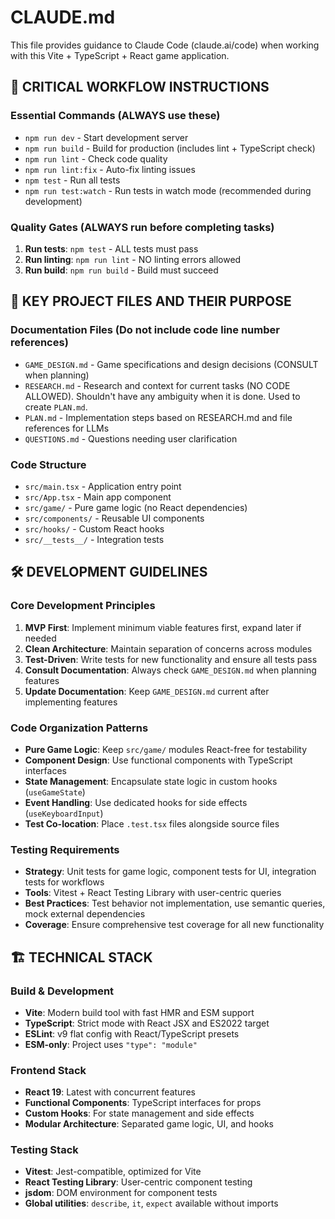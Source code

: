 # CLAUDE.md

This file provides guidance to Claude Code (claude.ai/code) when working with this Vite + TypeScript + React game application.

## 🎯 CRITICAL WORKFLOW INSTRUCTIONS

### Essential Commands (ALWAYS use these)
- `npm run dev` - Start development server
- `npm run build` - Build for production (includes lint + TypeScript check)
- `npm run lint` - Check code quality 
- `npm run lint:fix` - Auto-fix linting issues
- `npm test` - Run all tests
- `npm run test:watch` - Run tests in watch mode (recommended during development)

### Quality Gates (ALWAYS run before completing tasks)
1. **Run tests**: `npm test` - ALL tests must pass
2. **Run linting**: `npm run lint` - NO linting errors allowed
3. **Run build**: `npm run build` - Build must succeed

## 📁 KEY PROJECT FILES AND THEIR PURPOSE

### Documentation Files (Do not include code line number references)
- `GAME_DESIGN.md` - Game specifications and design decisions (CONSULT when planning)
- `RESEARCH.md` - Research and context for current tasks (NO CODE ALLOWED). Shouldn't have any ambiguity when it is done. Used to create `PLAN.md`.
- `PLAN.md` - Implementation steps based on RESEARCH.md and file references for LLMs
- `QUESTIONS.md` - Questions needing user clarification

### Code Structure
- `src/main.tsx` - Application entry point
- `src/App.tsx` - Main app component
- `src/game/` - Pure game logic (no React dependencies)
- `src/components/` - Reusable UI components
- `src/hooks/` - Custom React hooks
- `src/__tests__/` - Integration tests

## 🛠️ DEVELOPMENT GUIDELINES

### Core Development Principles
1. **MVP First**: Implement minimum viable features first, expand later if needed
2. **Clean Architecture**: Maintain separation of concerns across modules
3. **Test-Driven**: Write tests for new functionality and ensure all tests pass
4. **Consult Documentation**: Always check `GAME_DESIGN.md` when planning features
5. **Update Documentation**: Keep `GAME_DESIGN.md` current after implementing features

### Code Organization Patterns
- **Pure Game Logic**: Keep `src/game/` modules React-free for testability
- **Component Design**: Use functional components with TypeScript interfaces
- **State Management**: Encapsulate state logic in custom hooks (`useGameState`)
- **Event Handling**: Use dedicated hooks for side effects (`useKeyboardInput`)
- **Test Co-location**: Place `.test.tsx` files alongside source files

### Testing Requirements
- **Strategy**: Unit tests for game logic, component tests for UI, integration tests for workflows
- **Tools**: Vitest + React Testing Library with user-centric queries
- **Best Practices**: Test behavior not implementation, use semantic queries, mock external dependencies
- **Coverage**: Ensure comprehensive test coverage for all new functionality

## 🏗️ TECHNICAL STACK

### Build & Development
- **Vite**: Modern build tool with fast HMR and ESM support
- **TypeScript**: Strict mode with React JSX and ES2022 target
- **ESLint**: v9 flat config with React/TypeScript presets
- **ESM-only**: Project uses `"type": "module"`

### Frontend Stack
- **React 19**: Latest with concurrent features
- **Functional Components**: TypeScript interfaces for props
- **Custom Hooks**: For state management and side effects
- **Modular Architecture**: Separated game logic, UI, and hooks

### Testing Stack
- **Vitest**: Jest-compatible, optimized for Vite
- **React Testing Library**: User-centric component testing
- **jsdom**: DOM environment for component tests
- **Global utilities**: `describe`, `it`, `expect` available without imports